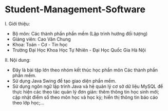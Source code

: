 # Student-Management-Software
I. Giới thiệu:
- Bộ môn: Các thành phần phần mềm (Lập trình hướng đối tượng)
- Giảng viên: Cao Văn Chung
- Khoa: Toán - Cơ - Tin học
- Trường Đại Học Khoa Học Tự Nhiên - Đại Học Quốc Gia Hà Nội

II. Nội dung:

- Đây là bài tập lớn theo nhóm kết thúc học phần môn Các thành phần phần mềm.
- Sử dụng Java Swing để tạo giao diện phần mềm.
- Sử dụng ngôn ngữ lập trình Java và hệ quản lý cơ sở dữ liệu MySQL để thực hiện các theo tác quản lý đơn giản: thêm thông tin học sinh mới; cập nhật điểm số theo môn học và học kỳ; hiển thị thông tin báo cáo theo lớp học;...
